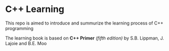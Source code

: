 # C++ Learning

This repo is aimed to introduce and summurize the learning process of C++ programming

The learning book is based on **C++ Primer** *(fifth edition)* by S.B. Lippman, J. Lajoie and B.E. Moo  